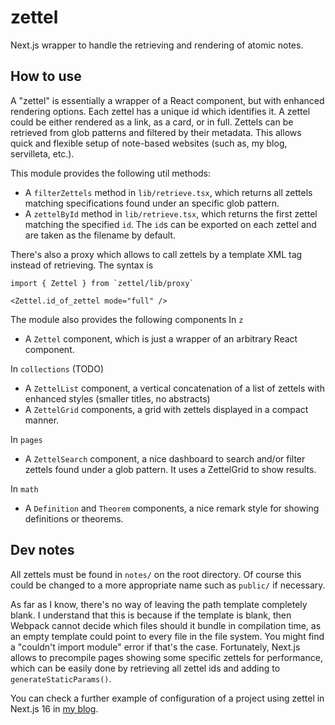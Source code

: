 # zettel
Next.js wrapper to handle the retrieving and rendering of atomic notes.

## How to use
A "zettel" is essentially a wrapper of a React component, but with enhanced rendering options. Each zettel has a unique id which identifies it. A zettel could be either rendered as a link, as a card, or in full. Zettels can be retrieved from glob patterns and filtered by their metadata. This allows quick and flexible setup of note-based websites (such as, my blog, servilleta, etc.).

This module provides the following util methods:
* A ```filterZettels``` method in ```lib/retrieve.tsx```, which returns all zettels matching specifications found under an specific glob pattern.
* A ```zettelById``` method in ```lib/retrieve.tsx```, which returns the first zettel matching the specified ```id```. The ```id```s can be exported on each zettel and are taken as the filename by default.

There's also a proxy which allows to call zettels by a template XML tag instead of retrieving. The syntax is
```
import { Zettel } from `zettel/lib/proxy`

<Zettel.id_of_zettel mode="full" />
```

The module also provides the following components
In ```z```
* A ```Zettel``` component, which is just a wrapper of an arbitrary React component.

In ```collections``` (TODO)
* A ```ZettelList``` component, a vertical concatenation of a list of zettels with enhanced styles (smaller titles, no abstracts)
* A ```ZettelGrid``` components, a grid with zettels displayed in a compact manner.

In ```pages```
* A ```ZettelSearch``` component, a nice dashboard to search and/or filter zettels found under a glob pattern. It uses a ZettelGrid to show results.

In ```math```
* A ```Definition``` and ```Theorem``` components, a nice remark style for showing definitions or theorems.

## Dev notes

All zettels must be found in ```notes/``` on the root directory. Of course this could be changed to a more appropriate name such as ```public/``` if necessary.

As far as I know, there's no way of leaving the path template completely blank. I understand that this is because if the template is blank, then Webpack cannot decide which files should it bundle in compilation time, as an empty template could point to every file in the file system. You might find a "couldn't import module" error if that's the case. Fortunately, Next.js allows to precompile pages showing some specific zettels for performance, which can be easily done by retrieving all zettel ids and adding to ```generateStaticParams()```.

You can check a further example of configuration of a project using zettel in Next.js 16 in [my blog](https://github.com/BrunZo/blog).


